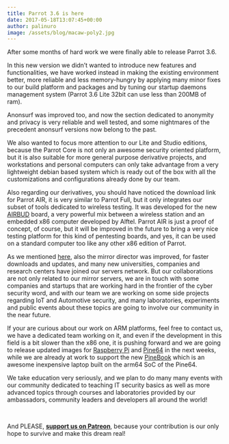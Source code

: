 ```yaml
---
title: Parrot 3.6 is here
date: 2017-05-18T13:07:45+00:00
author: palinuro
image: /assets/blog/macaw-poly2.jpg
---
```

After some months of hard work we were finally able to release Parrot 3.6.

In this new version we didn&#8217;t wanted to introduce new features and functionalities, we have worked instead in making the existing environment better, more reliable and less memory-hungry by applying many minor fixes to our build platform and packages and by tuning our startup daemons management system (Parrot 3.6 Lite 32bit can use less than 200MB of ram).

Anonsurf was improved too, and now the section dedicated to anonymity and privacy is very reliable and well tested, and some nightmares of the precedent anonsurf versions now belong to the past.

We also wanted to focus more attention to our Lite and Studio editions, because the Parrot Core is not only an awesome security oriented platform, but it is also suitable for more general purpose derivative projects, and workstations and personal computers can only take advantage from a very lightweight debian based system which is ready out of the box with all the customizations and configurations already done by our team.

Also regarding our derivatives, you should have noticed the download link for Parrot AIR, it is very similar to Parrot Full, but it only integrates our subset of tools dedicated to wireless testing. It was developed for the new [AIRBUD](https://www.alftel.com/pages/product-airbud) board, a very powerful mix between a wireless station and an embedded x86 computer developed by Alftel. Parrot AIR is just a proof of concept, of course, but it will be improved in the future to bring a very nice testing platform for this kind of pentesting boards, and yes, it can be used on a standard computer too like any other x86 edition of Parrot.

As we mentioned [here](https://blog.parrotsec.org/welcome-to-our-new-parrot-mirror-director/), also the mirror director was improved, for faster downloads and updates, and many new universities, companies and research centers have joined our servers network. But our collaborations are not only related to our mirror servers, we are in touch with some companies and startups that are working hard in the frontier of the cyber security word, and with our team we are working on some side projects regarding IoT and Automotive security, and many laboratories, experiments and public events about these topics are going to involve our community in the near future.

If your are curious about our work on ARM platforms, feel free to contact us, we have a dedicated team working on it, and even if the development in this field is a bit slower than the x86 one, it is pushing forward and we are going to release updated images for [Raspberry Pi](https://www.raspberrypi.org/) and [Pine64](https://www.pine64.org/) in the next weeks, while we are already at work to support the new [PineBook](https://www.pine64.org/?page_id=3707) which is an awesome inexpensive laptop built on the arm64 SoC of the Pine64.

We take education very seriously, and we plan to do many many events with our community dedicated to teaching IT security basics as well as more advanced topics through courses and laboratories provided by our ambassadors, community leaders and developers all around the world!

&nbsp;

And PLEASE, [**support us on Patreon**](https://www.patreon.com/parrot), because your contribution is our only hope to survive and make this dream real!